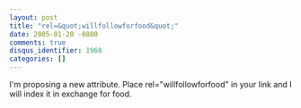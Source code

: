 ```yaml
---
layout: post
title: "rel=&quot;willfollowforfood&quot;"
date: 2005-01-20 -0800
comments: true
disqus_identifier: 1968
categories: []
---
```

I'm proposing a new attribute. Place rel="willfollowforfood" in your
link and I will index it in exchange for food.

